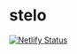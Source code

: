# stelo

[![Netlify Status](https://api.netlify.com/api/v1/badges/aec8e64d-b03b-42bb-8761-8212d661c996/deploy-status)](https://app.netlify.com/sites/sonodakazuto/deploys)
